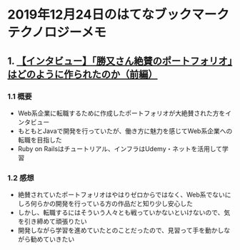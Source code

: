 # 2019年12月24日のはてなブックマークテクノロジーメモ

## 1. [【インタビュー】「勝又さん絶賛のポートフォリオ」はどのように作られたのか（前編）](https://zsksalon.com/archives/860)

### 1.1 概要

- Web系企業に転職するために作成したポートフォリオが大絶賛された方をインタビュー
- もともとJavaで開発を行っていたが、働き方に魅力を感じてWeb系企業への転職を目指した
- Ruby on Railsはチュートリアル、インフラはUdemy・ネットを活用して学習

### 1.2 感想

- 絶賛されていたポートフォリオはやはりゼロからではなく、Web系でないにしろ何らかの開発を行っている方の作品だと知り少し安心した
- しかし、転職するにはそういう人々とも戦っていかないといけないので、気を引き締めて頑張りたい
- 開発しながら学習を進めていたとのことだったので、見習って手を動かしながら勧めていきたい

